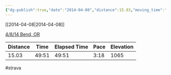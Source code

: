 ```yaml
---
{"dg-publish":true,"date":"2014-04-08","distance":15.03,"moving_time":"49:51","elapsed_time":"49:51","pace":"3:18","total_elevation_gain":1065,"url":"https://www.strava.com/activities/139726574","permalink":"/01-personal/strava/2014-04-08-4-8-14-bend-or/","dgPassFrontmatter":true}
---
```



[[2014-04-08\|2014-04-08]]

[4/8/14 Bend, OR](https://www.strava.com/activities/139726574)

| Distance | Time  | Elapsed Time | Pace | Elevation |
| -------- | ----- | ------------ | ---- | --------- |
| 15.03    | 49:51 | 49:51        | 3:18 | 1065      |




#strava
